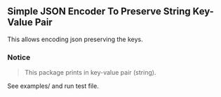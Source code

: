 ## Simple JSON Encoder To Preserve String Key-Value Pair
This allows encoding json preserving the keys. 

### Notice
> This package prints in key-value pair (string).

See examples/ and run test file.

